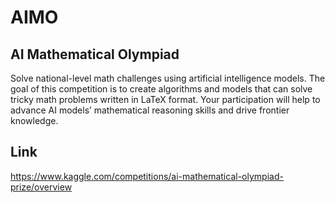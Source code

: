 # AIMO
## AI Mathematical Olympiad
Solve national-level math challenges using artificial intelligence models.
The goal of this competition is to create algorithms and models that can solve tricky math problems written in LaTeX format. Your participation will help to advance AI models’ mathematical reasoning skills and drive frontier knowledge.

## Link
https://www.kaggle.com/competitions/ai-mathematical-olympiad-prize/overview
